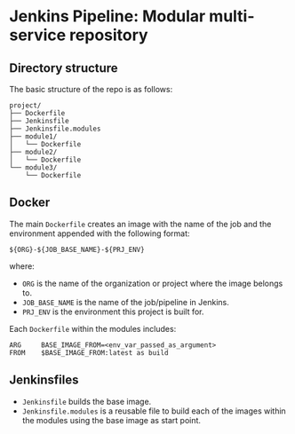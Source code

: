 # Jenkins Pipeline: Modular multi-service repository

## Directory structure
The basic structure of the repo is as follows:
```
project/
├── Dockerfile
├── Jenkinsfile
├── Jenkinsfile.modules
├── module1/
│   └── Dockerfile
├── module2/
│   └── Dockerfile
└── module3/
    └── Dockerfile
```

## Docker
The main `Dockerfile` creates an image with the name of the job and the environment appended with the following format:
```
${ORG}-${JOB_BASE_NAME}-${PRJ_ENV}
```
where:
* `ORG` is the name of the organization or project where the image belongs to.
* `JOB_BASE_NAME` is the name of the job/pipeline in Jenkins.
* `PRJ_ENV` is the environment this project is built for.

Each `Dockerfile` within the modules includes:
```
ARG	    BASE_IMAGE_FROM=<env_var_passed_as_argument>
FROM	$BASE_IMAGE_FROM:latest as build
```

## Jenkinsfiles
* `Jenkinsfile` builds the base image.
* `Jenkinsfile.modules` is a reusable file to build each of the images within the modules using the base image as start point.
